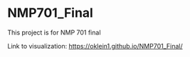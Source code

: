 # NMP701_Final
This project is for NMP 701 final

Link to visualization: https://oklein1.github.io/NMP701_Final/
